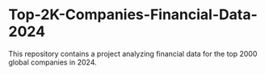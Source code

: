 # Top-2K-Companies-Financial-Data-2024
This repository contains a project analyzing financial data for the top 2000 global companies in 2024.
